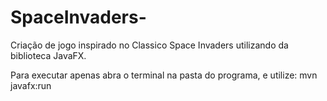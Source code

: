 # SpaceInvaders-
Criação de jogo inspirado no Classico Space Invaders utilizando da biblioteca JavaFX.


Para executar apenas abra o terminal na pasta do programa, e utilize: mvn javafx:run
